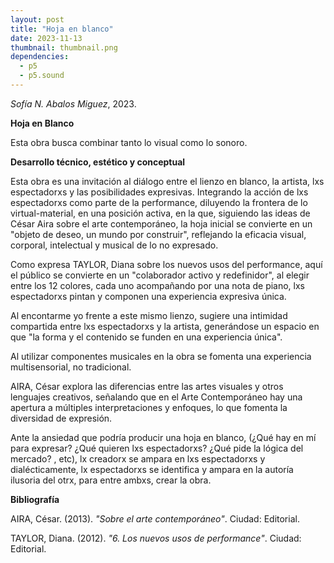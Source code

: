 ```yaml
---
layout: post
title: "Hoja en blanco"
date: 2023-11-13
thumbnail: thumbnail.png
dependencies:
  - p5
  - p5.sound
---
```


<div id="div-sketch">
  <script type="text/javascript" src="sketch.js"></script>
</div>

_Sofía N. Abalos Miguez_, 2023.

**Hoja en Blanco**

Esta obra busca combinar tanto lo visual como lo sonoro.

**Desarrollo técnico, estético y conceptual**

Esta obra es una invitación al diálogo entre el lienzo en blanco, la artista, lxs espectadorxs y las posibilidades expresivas. Integrando la acción de lxs espectadorxs como parte de la performance, diluyendo la frontera de lo virtual-material, en una posición activa, en la que, siguiendo las ideas de César Aira sobre el arte contemporáneo, la hoja inicial se convierte en un "objeto de deseo, un mundo por construir", reflejando la eficacia visual, corporal, intelectual y musical de lo no expresado.

Como expresa TAYLOR, Diana sobre los nuevos usos del performance, aquí el público se convierte en un "colaborador activo y redefinidor", al elegir entre los 12 colores, cada uno acompañando por una nota de piano, lxs espectadorxs pintan y componen una experiencia expresiva única.

Al encontarme yo frente a este mismo lienzo, sugiere una intimidad compartida entre lxs espectadorxs y la artista, generándose un espacio en que "la forma y el contenido se funden en una experiencia única".

Al utilizar componentes musicales en la obra se fomenta una experiencia multisensorial, no tradicional.

AIRA, César explora las diferencias entre las artes visuales y otros lenguajes creativos, señalando que en el Arte Contemporáneo hay una apertura a múltiples interpretaciones y enfoques, lo que fomenta la diversidad de expresión.

Ante la ansiedad que podría producir una hoja en blanco, (¿Qué hay en mí para expresar? ¿Qué quieren lxs espectadorxs? ¿Qué pide la lógica del mercado? , etc), lx creadorx se ampara en lxs espectadorxs y dialécticamente, lx espectadorxs se identifica y ampara en la autoría ilusoria del otrx, para entre ambxs, crear la obra.

**Bibliografía**

AIRA, César. (2013). _"Sobre el arte contemporáneo"_. Ciudad: Editorial.

TAYLOR, Diana. (2012).  _"6. Los nuevos usos de performance"_. Ciudad: Editorial.